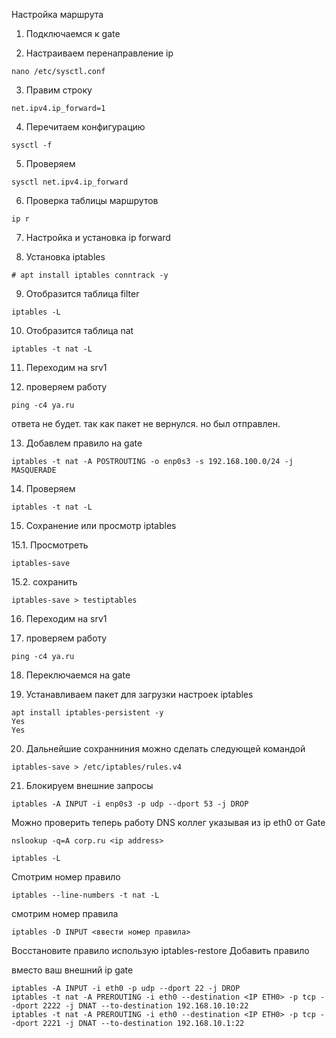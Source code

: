 Настройка маршрута

1. Подключаемся к gate

2. Настраиваем перенаправление ip
```
nano /etc/sysctl.conf
```
3. Правим строку
```
net.ipv4.ip_forward=1
```
4. Перечитаем конфигурацию

```
sysctl -f
```

5. Проверяем

```
sysctl net.ipv4.ip_forward
```
6. Проверка таблицы маршрутов

```
ip r
```

7. Настройка и установка ip forward

8. Установка iptables
```
# apt install iptables conntrack -y
```

9. Отобразится таблица filter
```
iptables -L
```
10. Отобразится таблица nat

```
iptables -t nat -L
```
11. Переходим на srv1

12. проверяем работу
```
ping -c4 ya.ru
```
ответа не будет. так как пакет не вернулся. но был отправлен.

13. Добавлем правило на gate

```
iptables -t nat -A POSTROUTING -o enp0s3 -s 192.168.100.0/24 -j MASQUERADE
```
14. Проверяем

```
iptables -t nat -L
```

15. Сохранение или просмотр iptables

15.1. Просмотреть
```
iptables-save
```
15.2. сохранить 
```
iptables-save > testiptables
```

16. Переходим на srv1

17. проверяем работу
```
ping -c4 ya.ru
```

18. Переключаемся на gate

19. Устанавливаем пакет для загрузки настроек iptables
```
apt install iptables-persistent -y
Yes
Yes
```

20. Дальнейшие сохранниния можно сделать следующей командой

```
iptables-save > /etc/iptables/rules.v4
```

21. Блокируем внешние запросы

```
iptables -A INPUT -i enp0s3 -p udp --dport 53 -j DROP
```

Можно проверить теперь работу DNS коллег указывая из ip eth0 от Gate
```
nslookup -q=A corp.ru <ip address>
```
```
iptables -L
```

Сmотрим номер правило
```
iptables --line-numbers -t nat -L

```
смотрим номер правила

```
iptables -D INPUT <ввести номер правила>
```
Восстановите правило использую iptables-restore
Добавить правило

вместо <IP enp0s8> ваш внешний ip gate
```
iptables -A INPUT -i eth0 -p udp --dport 22 -j DROP
iptables -t nat -A PREROUTING -i eth0 --destination <IP ETH0> -p tcp --dport 2222 -j DNAT --to-destination 192.168.10.10:22
iptables -t nat -A PREROUTING -i eth0 --destination <IP ETH0> -p tcp --dport 2221 -j DNAT --to-destination 192.168.10.1:22
```

